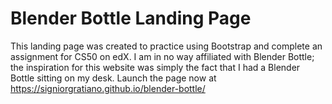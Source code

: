 # Blender Bottle Landing Page
This landing page was created to practice using Bootstrap and complete an assignment for CS50 on edX. I am in no way affiliated with Blender Bottle; the inspiration for this website was simply the fact that I had a Blender Bottle sitting on my desk. Launch the page now at https://signiorgratiano.github.io/blender-bottle/

